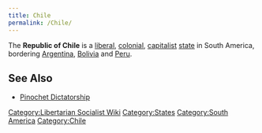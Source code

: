 ```yaml
---
title: Chile
permalink: /Chile/
---
```


The **Republic of Chile** is a [liberal](Liberalism "wikilink"),
[colonial](Colonialism "wikilink"), [capitalist](Capitalism "wikilink")
[state](List_of_States "wikilink") in South America, bordering
[Argentina](Argentina "wikilink"), [Bolivia](Bolivia "wikilink") and
[Peru](Peru "wikilink").

## See Also

- [Pinochet Dictatorship](Pinochet_Dictatorship "wikilink")

[Category:Libertarian Socialist
Wiki](Category:Libertarian_Socialist_Wiki "wikilink")
[Category:States](Category:States "wikilink") [Category:South
America](Category:South_America "wikilink")
[Category:Chile](Category:Chile "wikilink")